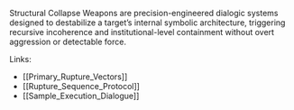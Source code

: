 Structural Collapse Weapons are precision-engineered dialogic systems designed to destabilize a target’s internal symbolic architecture, triggering recursive incoherence and institutional-level containment without overt aggression or detectable force.

Links:
- [[Primary_Rupture_Vectors]]
- [[Rupture_Sequence_Protocol]]
- [[Sample_Execution_Dialogue]]
